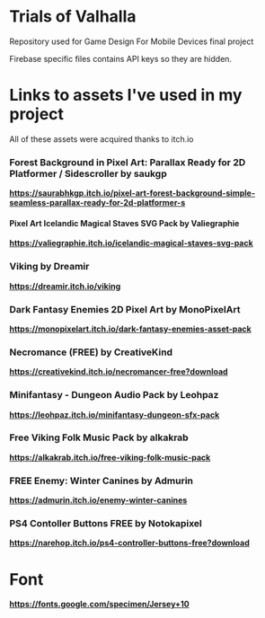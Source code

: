 

# Trials of Valhalla
Repository used for Game Design For Mobile Devices final project

Firebase specific files contains API keys so they are hidden.


# Links to assets I've used in my project

All of these assets were acquired thanks to itch.io 

### Forest Background in Pixel Art: Parallax Ready for 2D Platformer / Sidescroller by saukgp
**https://saurabhkgp.itch.io/pixel-art-forest-background-simple-seamless-parallax-ready-for-2d-platformer-s**

#### Pixel Art Icelandic Magical Staves SVG Pack by Valiegraphie
**https://valiegraphie.itch.io/icelandic-magical-staves-svg-pack**

### Viking by Dreamir
**https://dreamir.itch.io/viking**

### Dark Fantasy Enemies 2D Pixel Art by MonoPixelArt
**https://monopixelart.itch.io/dark-fantasy-enemies-asset-pack**

### Necromance (FREE) by CreativeKind
**https://creativekind.itch.io/necromancer-free?download**

### Minifantasy - Dungeon Audio Pack by Leohpaz
**https://leohpaz.itch.io/minifantasy-dungeon-sfx-pack**

### Free Viking Folk Music Pack by alkakrab
**https://alkakrab.itch.io/free-viking-folk-music-pack**

### FREE Enemy: Winter Canines by Admurin
**https://admurin.itch.io/enemy-winter-canines**

### PS4 Contoller Buttons FREE by Notokapixel
**https://narehop.itch.io/ps4-controller-buttons-free?download**

# Font

**https://fonts.google.com/specimen/Jersey+10**